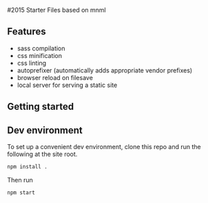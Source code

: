 #2015 Starter Files based on mnml

## Features

* sass compilation
* css minification
* css linting
* autoprefixer (automatically adds appropriate vendor prefixes) 
* browser reload on filesave
* local server for serving a static site

## Getting started

## Dev environment
To set up a convenient dev environment, clone this repo and run the following
at the site root.

```bash
npm install .
```

Then run

```
npm start
```